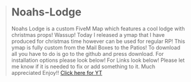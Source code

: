 > # Noahs-Lodge #
> Noahs Lodge is a custom FiveM Map which features a cool lodge with christmas props! Wassup! Today I released a ymap that I have produced for christmas time however can be used for regular RP! This ymap is fully custom from the Mail Boxes to the Patios! To download all you have to do is go to the github and press download. For installation options please look below! For Links look below! Please let me know if it is needed to fix or add something to it. Much appreciated Enjoy!!
> [Click here for YT](https://www.youtube.com/watch?v=pkTgFMzKW7U&feature=youtu.be)
